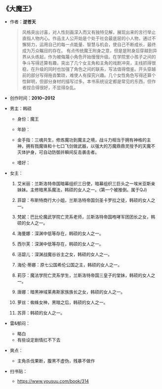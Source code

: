 ## 《大魔王》

- 作者：**逆苍天**
  
    > 风格突出讨喜，对人性刻画深入而又有独特见解，展现出来的言行举止直指人物内心。作品主人公开始是个处于社会最底层的小人物，通过不懈努力，运用自己的每一点能量、智慧与机会，使自己不断成长，最终成为万众瞩目的存在。
    有点传统魔王附身之意，但是是附身后穿越到异界从头练起，作为被侮蔑小角色开始慢慢升级。在学院里小孩子之间的争斗写得还算有趣，突出了几个女主角和主角的戏剧冲突，主线抓得很稳，在升级的同时也加强了角色之间的联系，写法值得借鉴。开头穿越前的部分写得拖沓繁琐，难使人有探究兴趣。几个女性角色写得还算个性鲜明，但部分身材的描写过多。本书系统设定都是常见的东西，但作者捏合得很好，不显得杂乱。

- 创作时间：**2010~2012**

- 男主：韩硕

  * 身份：魔王
  
  * 年龄：
  * 金手指：三魂共生，修炼魔功到魔主之境，战斗力相当于拥有神格的主神，拥有戮魔锋和十七口飞剑做武器，以强大的万魔鼎鼎灵授予的天魔不灭体护身，可自动防御并瞬间反击袭击者。
  * 嗜好：

- 女主：

  1. 艾米丽：兰斯洛特帝国暗幕组织三日使，暗幕组织三巨头之一埃米亚斯亲妹妹。主修暗黑系魔法，韩硕的女人之一。(第一个被推倒。属于QJ)

  2. 菲碧：布斯特商行大小姐，兰斯洛特帝国剑圣卡罗拉之徒，韩硕的女人之一。
  3. 梵妮：巴比伦魔武学院亡灵系老师，兰斯洛特帝国咆哮军团团长之女，韩硕的女人之一。
  4. 海曼娜：深渊中低等存在，韩硕的女人之一。
  5. 西尔芙：深渊中低等存在，韩硕的女人之一。
  6. 洁碧儿：深渊战魔谷谷主之女，韩硕的女人之一。
  7. 海伦·蒂娜：原七公国希伦公国之主，韩硕的女人之一。
  8. 莉莎：魔法学院亡灵系学生，兰斯洛特帝国三皇子的堂妹，韩硕的女人之一。
  9. 唐娜：暗黑神域莱弗斯家族族长之女，韩硕的女人之一。
  10. 萝丝：蜘蛛女神，黑暗之后，韩硕的女人之一。
  11. 苏菲：韩硕的女人之一。

- 雷&郁闷：

  * 略白
  * 有些设定剧情扛不下去

- 爽点：
  
  * 主角杀伐果断，腹黑不虚伪，残暴不做作

- 扫书贴：
  
  * <https://www.yousuu.com/book/314>